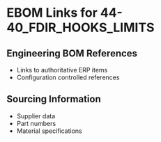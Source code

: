 # EBOM Links for 44-40_FDIR_HOOKS_LIMITS

## Engineering BOM References
- Links to authoritative ERP items
- Configuration controlled references

## Sourcing Information
- Supplier data
- Part numbers
- Material specifications
